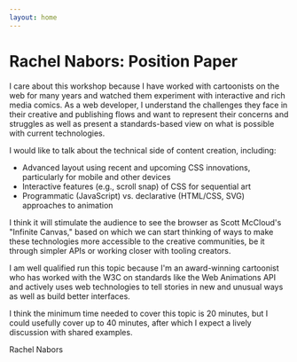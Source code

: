 ```yaml
---
layout: home
---
```


# Rachel Nabors: Position Paper

I care about this workshop because I have worked with cartoonists on the web for many years and watched them experiment with interactive and rich media comics. As a web developer, I understand the challenges they face in their creative and publishing flows and want to represent their concerns and struggles as well as present a standards-based view on what is possible with current technologies. 

I would like to talk about the technical side of content creation, including: 
* Advanced layout using recent and upcoming CSS innovations, particularly for mobile and other devices  
* Interactive features (e.g., scroll snap) of CSS for sequential art
* Programmatic (JavaScript) vs. declarative (HTML/CSS, SVG) approaches to animation

I think it will stimulate the audience to see the browser as Scott McCloud's "Infinite Canvas," based on which we can start thinking of ways to make these technologies more accessible to the creative communities, be it through simpler APIs or working closer with tooling creators. 

I am well qualified run this topic because I'm an award-winning cartoonist who has worked with the W3C on standards like the Web Animations API and actively uses web technologies to tell stories in new and unusual ways as well as build better interfaces.

I think the minimum time needed to cover this topic is 20 minutes, but I could usefully cover up to 40 minutes, after which I expect a lively discussion with shared examples.



Rachel Nabors